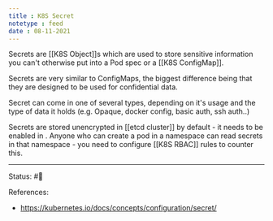 ```yaml
---
title : K8S Secret
notetype : feed
date : 08-11-2021
---
```


Secrets are [[K8S Object]]s which are used to store sensitive information you can't otherwise put into a Pod spec or a [[K8S ConfigMap]].

Secrets are very similar to ConfigMaps, the biggest difference being that they are designed to be used for confidential data.

Secret can come in one of several types, depending on it's usage and the type of data it holds (e.g. Opaque, docker config, basic auth, ssh auth..)

Secrets are stored unencrypted in [[etcd cluster]] by default - it needs to be enabled in . Anyone who can create a pod in a namespace can read secrets in that namespace - you need to configure [[K8S RBAC]] rules to counter this.

-----

Status: #🌱 

References:
- https://kubernetes.io/docs/concepts/configuration/secret/
